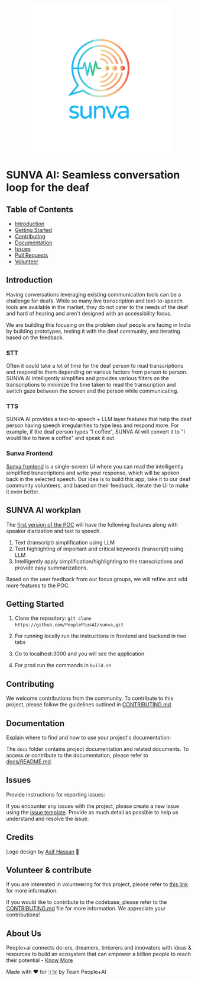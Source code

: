 <p align="center">
  <img src='./static/logo.png' width="400" height="400" style="object-fit: contain; margin-left:auto; margin-right:auto;">
</p>

# SUNVA AI: Seamless conversation loop for the deaf

## Table of Contents

- [Introduction](#introduction)
- [Getting Started](#getting-started)
- [Contributing](#contributing)
- [Documentation](#documentation)
- [Issues](#issues)
- [Pull Requests](#pull-requests)
- [Volunteer](#volunteer)


## Introduction

Having conversations leveraging existing communication tools can be a challenge for deafs. While so many live transcription and text-to-speech tools are available in the market, they do not cater to the needs of the deaf and hard of hearing and aren't designed with an accessibility focus. 

We are building this focusing on the problem deaf people are facing in India by building prototypes, testing it with the deaf community, and iterating based on the feedback.

### STT 

Often it could take a lot of time for the deaf person to read transcriptions and respond to them depending on various factors from person to person. SUNVA AI intelligently simplifies and provides various filters on the transcriptions to minimize the time taken to read the transcription and switch gaze between the screen and the person while communicating.

### TTS

SUNVA AI provides a text-to-speech + LLM layer features that help the deaf person having speech irregularities to type less and respond more. For example, if the deaf person types "I coffee", SUNVA AI will convert it to "I would like to have a coffee" and speak it out.

### Sunva Frontend

[Sunva frontend](https://github.com/PeoplePlusAI/sunva-frontend) is a single-screen UI where you can read the intelligently simplified transcriptions and write your response, which will be spoken back in the selected speech. Our idea is to build this app, take it to our deaf community volunteers, and based on their feedback, iterate the UI to make it even better. 
  

## SUNVA AI workplan 

The [first version of the POC](https://www.figma.com/proto/xK0fvVJL9wRWTkwdBeRu2U/Sunva.Ai?page-id=84%3A803&node-id=84-805&viewport=917%2C520%2C0.14&t=ZpNPT9hGNjHWzrqy-1&scaling=min-zoom&content-scaling=fixed&starting-point-node-id=84%3A805&show-proto-sidebar=1) will have the following features along with speaker diarization and text to speech. 

1. Text (transcript) simplification using LLM
2. Text highlighting of important and critical keywords (transcript) using LLM
3. Intelligently apply simplification/highlighting to the transcriptions and provide easy summarizations.

Based on the user feedback from our focus groups, we will refine and add more features to the POC.

## Getting Started

1. Clone the repository: `git clone https://github.com/PeoplePlusAI/sunva,git`

2. For running locally run the instructions in frontend and backend in two tabs

3. Go to localhost:3000 and you will see the application
   
4. For prod run the commands in `build.sh` 

## Contributing

We welcome contributions from the community. To contribute to this project, please follow the guidelines outlined in [CONTRIBUTING.md](.github/CONTRIBUTING.md).

## Documentation

Explain where to find and how to use your project's documentation:

The `docs` folder contains project documentation and related documents. To access or contribute to the documentation, please refer to [docs/README.md](docs/README.md).

## Issues

Provide instructions for reporting issues:

If you encounter any issues with the project, please create a new issue using the [issue template](.github/ISSUE_TEMPLATE.md). Provide as much detail as possible to help us understand and resolve the issue.

## Credits

Logo design by [Asif Hassan](https://github.com/theonlysif) 🎨

## Volunteer & contribute

If you are interested in volunteering for this project, please refer to [this link](https://peopleplus.ai/volunteer) for more information. 

If you would like to contribute to the codebase, please refer to the [CONTRIBUTING.md](.github/CONTRIBUTING.md) file for more information. We appreciate your contributions!


## About Us

People+ai connects do-ers, dreamers, tinkerers and innovators with ideas & resources to build an ecosystem that can empower a billion people to reach their potential - [Know More](https://peopleplus.ai/)

Made with ♥️ for 🇮🇳 by Team People+AI
